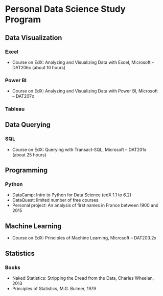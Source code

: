# Personal Data Science Study Program

## Data Visualization

### Excel
- Course on EdX: Analyzing and Visualizing Data with Excel, Microsoft – DAT206x (about 10 hours)

### Power BI
- Course on EdX: Analyzing and Visualizing Data with Power BI, Microsoft – DAT207x

### Tableau

## Data Querying

### SQL
- Course on EdX: Querying with Transact-SQL, Microsoft – DAT201x (about 25 hours)

## Programming

### Python
- DataCamp: Intro to Python for Data Science (edX 1.1 to 6.2)
- DataQuest: limited number of free courses
- Personal project: An analysis of first names in France between 1900 and 2015

## Machine Learning
- Course on EdX: Principles of Machine Learning, Microsoft – DAT203.2x

## Statistics

### Books
-	Naked Statistics: Stripping the Dread from the Data, Charles Wheelan, 2013
-	Principles of Statistics, M.G. Bulmer, 1979


